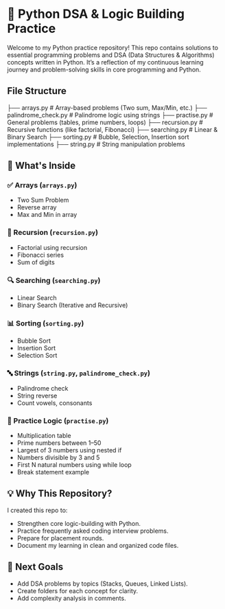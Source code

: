 # 🐍 Python DSA & Logic Building Practice

Welcome to my Python practice repository! This repo contains solutions to essential programming problems and DSA (Data Structures & Algorithms) concepts written in Python. It’s a reflection of my continuous learning journey and problem-solving skills in core programming and Python.


## File Structure

├── arrays.py # Array-based problems (Two sum, Max/Min, etc.)
├── palindrome_check.py # Palindrome logic using strings
├── practise.py # General problems (tables, prime numbers, loops)
├── recursion.py # Recursive functions (like factorial, Fibonacci)
├── searching.py # Linear & Binary Search
├── sorting.py # Bubble, Selection, Insertion sort implementations
├── string.py # String manipulation problems


## 🧠 What's Inside

### ✅ Arrays (`arrays.py`)
- Two Sum Problem
- Reverse array
- Max and Min in array

### 🔁 Recursion (`recursion.py`)
- Factorial using recursion
- Fibonacci series
- Sum of digits

### 🔍 Searching (`searching.py`)
- Linear Search
- Binary Search (Iterative and Recursive)

### 📊 Sorting (`sorting.py`)
- Bubble Sort
- Insertion Sort
- Selection Sort

### 🔤 Strings (`string.py`, `palindrome_check.py`)
- Palindrome check
- String reverse
- Count vowels, consonants

### 🔁 Practice Logic (`practise.py`)
- Multiplication table
- Prime numbers between 1–50
- Largest of 3 numbers using nested if
- Numbers divisible by 3 and 5
- First N natural numbers using while loop
- Break statement example


## 💡 Why This Repository?

I created this repo to:
- Strengthen core logic-building with Python.
- Practice frequently asked coding interview problems.
- Prepare for placement rounds.
- Document my learning in clean and organized code files.


## 🚀 Next Goals
- Add DSA problems by topics (Stacks, Queues, Linked Lists).
- Create folders for each concept for clarity.
- Add complexity analysis in comments.
